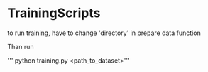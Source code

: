 # TrainingScripts

to run training, have to change 'directory'  in prepare data function

Than run

''' python training.py <path_to_dataset>'''

